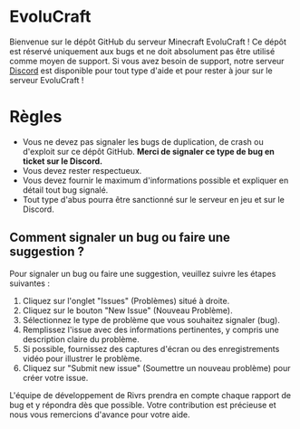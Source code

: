 # EvoluCraft

Bienvenue sur le dépôt GitHub du serveur Minecraft EvoluCraft ! Ce dépôt est réservé uniquement aux bugs et ne doit absolument pas être utilisé comme moyen de support.
Si vous avez besoin de support, notre serveur [Discord](https://discord.gg/evolucraft) est disponible pour tout type d'aide et pour rester à jour sur le serveur EvoluCraft !

# Règles
- Vous ne devez pas signaler les bugs de duplication, de crash ou d'exploit sur ce dépôt GitHub. **Merci de signaler ce type de bug en ticket sur le Discord.**
- Vous devez rester respectueux.
- Vous devez fournir le maximum d'informations possible et expliquer en détail tout bug signalé.
- Tout type d'abus pourra être sanctionné sur le serveur en jeu et sur le Discord.

## Comment signaler un bug ou faire une suggestion ?

Pour signaler un bug ou faire une suggestion, veuillez suivre les étapes suivantes :

1. Cliquez sur l'onglet "Issues" (Problèmes) situé à droite.
2. Cliquez sur le bouton "New Issue" (Nouveau Problème).
3. Sélectionnez le type de problème que vous souhaitez signaler (bug).
4. Remplissez l'issue avec des informations pertinentes, y compris une description claire du problème.
5. Si possible, fournissez des captures d'écran ou des enregistrements vidéo pour illustrer le problème.
6. Cliquez sur "Submit new issue" (Soumettre un nouveau problème) pour créer votre issue.

L'équipe de développement de Rivrs prendra en compte chaque rapport de bug et y répondra dès que possible. Votre contribution est précieuse et nous vous remercions d'avance pour votre aide.
